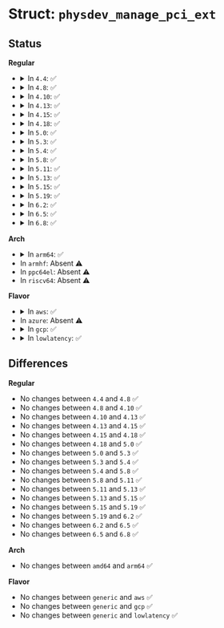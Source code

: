 # Struct: <code>physdev_manage_pci_ext</code>

## Status
<b>Regular</b>
<ul>
<li>
<details>
<summary>In <code>4.4</code>: ✅</summary>

```c
struct physdev_manage_pci_ext {
    uint8_t bus;
    uint8_t devfn;
    unsigned int is_extfn;
    unsigned int is_virtfn;
    struct (anon) physfn;
};
```
</details>
</li>
<li>
<details>
<summary>In <code>4.8</code>: ✅</summary>

```c
struct physdev_manage_pci_ext {
    uint8_t bus;
    uint8_t devfn;
    unsigned int is_extfn;
    unsigned int is_virtfn;
    struct (anon) physfn;
};
```
</details>
</li>
<li>
<details>
<summary>In <code>4.10</code>: ✅</summary>

```c
struct physdev_manage_pci_ext {
    uint8_t bus;
    uint8_t devfn;
    unsigned int is_extfn;
    unsigned int is_virtfn;
    struct (anon) physfn;
};
```
</details>
</li>
<li>
<details>
<summary>In <code>4.13</code>: ✅</summary>

```c
struct physdev_manage_pci_ext {
    uint8_t bus;
    uint8_t devfn;
    unsigned int is_extfn;
    unsigned int is_virtfn;
    struct (anon) physfn;
};
```
</details>
</li>
<li>
<details>
<summary>In <code>4.15</code>: ✅</summary>

```c
struct physdev_manage_pci_ext {
    uint8_t bus;
    uint8_t devfn;
    unsigned int is_extfn;
    unsigned int is_virtfn;
    struct (anon) physfn;
};
```
</details>
</li>
<li>
<details>
<summary>In <code>4.18</code>: ✅</summary>

```c
struct physdev_manage_pci_ext {
    uint8_t bus;
    uint8_t devfn;
    unsigned int is_extfn;
    unsigned int is_virtfn;
    struct (anon) physfn;
};
```
</details>
</li>
<li>
<details>
<summary>In <code>5.0</code>: ✅</summary>

```c
struct physdev_manage_pci_ext {
    uint8_t bus;
    uint8_t devfn;
    unsigned int is_extfn;
    unsigned int is_virtfn;
    struct (anon) physfn;
};
```
</details>
</li>
<li>
<details>
<summary>In <code>5.3</code>: ✅</summary>

```c
struct physdev_manage_pci_ext {
    uint8_t bus;
    uint8_t devfn;
    unsigned int is_extfn;
    unsigned int is_virtfn;
    struct (anon) physfn;
};
```
</details>
</li>
<li>
<details>
<summary>In <code>5.4</code>: ✅</summary>

```c
struct physdev_manage_pci_ext {
    uint8_t bus;
    uint8_t devfn;
    unsigned int is_extfn;
    unsigned int is_virtfn;
    struct (anon) physfn;
};
```
</details>
</li>
<li>
<details>
<summary>In <code>5.8</code>: ✅</summary>

```c
struct physdev_manage_pci_ext {
    uint8_t bus;
    uint8_t devfn;
    unsigned int is_extfn;
    unsigned int is_virtfn;
    struct (anon) physfn;
};
```
</details>
</li>
<li>
<details>
<summary>In <code>5.11</code>: ✅</summary>

```c
struct physdev_manage_pci_ext {
    uint8_t bus;
    uint8_t devfn;
    unsigned int is_extfn;
    unsigned int is_virtfn;
    struct (anon) physfn;
};
```
</details>
</li>
<li>
<details>
<summary>In <code>5.13</code>: ✅</summary>

```c
struct physdev_manage_pci_ext {
    uint8_t bus;
    uint8_t devfn;
    unsigned int is_extfn;
    unsigned int is_virtfn;
    struct (anon) physfn;
};
```
</details>
</li>
<li>
<details>
<summary>In <code>5.15</code>: ✅</summary>

```c
struct physdev_manage_pci_ext {
    uint8_t bus;
    uint8_t devfn;
    unsigned int is_extfn;
    unsigned int is_virtfn;
    struct (anon) physfn;
};
```
</details>
</li>
<li>
<details>
<summary>In <code>5.19</code>: ✅</summary>

```c
struct physdev_manage_pci_ext {
    uint8_t bus;
    uint8_t devfn;
    unsigned int is_extfn;
    unsigned int is_virtfn;
    struct (anon) physfn;
};
```
</details>
</li>
<li>
<details>
<summary>In <code>6.2</code>: ✅</summary>

```c
struct physdev_manage_pci_ext {
    uint8_t bus;
    uint8_t devfn;
    unsigned int is_extfn;
    unsigned int is_virtfn;
    struct (anon) physfn;
};
```
</details>
</li>
<li>
<details>
<summary>In <code>6.5</code>: ✅</summary>

```c
struct physdev_manage_pci_ext {
    uint8_t bus;
    uint8_t devfn;
    unsigned int is_extfn;
    unsigned int is_virtfn;
    struct (anon) physfn;
};
```
</details>
</li>
<li>
<details>
<summary>In <code>6.8</code>: ✅</summary>

```c
struct physdev_manage_pci_ext {
    uint8_t bus;
    uint8_t devfn;
    unsigned int is_extfn;
    unsigned int is_virtfn;
    struct (anon) physfn;
};
```
</details>
</li>
</ul>
<b>Arch</b>
<ul>
<li>
<details>
<summary>In <code>arm64</code>: ✅</summary>

```c
struct physdev_manage_pci_ext {
    uint8_t bus;
    uint8_t devfn;
    unsigned int is_extfn;
    unsigned int is_virtfn;
    struct (anon) physfn;
};
```
</details>
</li>
<li>
In <code>armhf</code>: Absent ⚠️
</li>
<li>
In <code>ppc64el</code>: Absent ⚠️
</li>
<li>
In <code>riscv64</code>: Absent ⚠️
</li>
</ul>
<b>Flavor</b>
<ul>
<li>
<details>
<summary>In <code>aws</code>: ✅</summary>

```c
struct physdev_manage_pci_ext {
    uint8_t bus;
    uint8_t devfn;
    unsigned int is_extfn;
    unsigned int is_virtfn;
    struct (anon) physfn;
};
```
</details>
</li>
<li>
In <code>azure</code>: Absent ⚠️
</li>
<li>
<details>
<summary>In <code>gcp</code>: ✅</summary>

```c
struct physdev_manage_pci_ext {
    uint8_t bus;
    uint8_t devfn;
    unsigned int is_extfn;
    unsigned int is_virtfn;
    struct (anon) physfn;
};
```
</details>
</li>
<li>
<details>
<summary>In <code>lowlatency</code>: ✅</summary>

```c
struct physdev_manage_pci_ext {
    uint8_t bus;
    uint8_t devfn;
    unsigned int is_extfn;
    unsigned int is_virtfn;
    struct (anon) physfn;
};
```
</details>
</li>
</ul>

## Differences
<b>Regular</b>
<ul>
<li>
No changes between <code>4.4</code> and <code>4.8</code> ✅
</li>
<li>
No changes between <code>4.8</code> and <code>4.10</code> ✅
</li>
<li>
No changes between <code>4.10</code> and <code>4.13</code> ✅
</li>
<li>
No changes between <code>4.13</code> and <code>4.15</code> ✅
</li>
<li>
No changes between <code>4.15</code> and <code>4.18</code> ✅
</li>
<li>
No changes between <code>4.18</code> and <code>5.0</code> ✅
</li>
<li>
No changes between <code>5.0</code> and <code>5.3</code> ✅
</li>
<li>
No changes between <code>5.3</code> and <code>5.4</code> ✅
</li>
<li>
No changes between <code>5.4</code> and <code>5.8</code> ✅
</li>
<li>
No changes between <code>5.8</code> and <code>5.11</code> ✅
</li>
<li>
No changes between <code>5.11</code> and <code>5.13</code> ✅
</li>
<li>
No changes between <code>5.13</code> and <code>5.15</code> ✅
</li>
<li>
No changes between <code>5.15</code> and <code>5.19</code> ✅
</li>
<li>
No changes between <code>5.19</code> and <code>6.2</code> ✅
</li>
<li>
No changes between <code>6.2</code> and <code>6.5</code> ✅
</li>
<li>
No changes between <code>6.5</code> and <code>6.8</code> ✅
</li>
</ul>
<b>Arch</b>
<ul>
<li>
No changes between <code>amd64</code> and <code>arm64</code> ✅
</li>
</ul>
<b>Flavor</b>
<ul>
<li>
No changes between <code>generic</code> and <code>aws</code> ✅
</li>
<li>
No changes between <code>generic</code> and <code>gcp</code> ✅
</li>
<li>
No changes between <code>generic</code> and <code>lowlatency</code> ✅
</li>
</ul>
